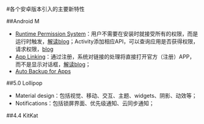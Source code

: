#各个安卓版本引入的主要新特性

##Android M
+  [Runtime Permission System](http://developer.android.com/preview/features/runtime-permissions.html)：用户不需要在安装时就接受所有的权限，而是运行时触发，[解读blog](https://newcircle.com/s/post/1737/2015/05/31/the-new-android-m-permissions-model)；Activity添加相应API，可以查询应用是否获得权限，请求权限，[blog](https://medium.com/ribot-labs/exploring-the-new-android-permissions-model-ba1d5d6c0610)
+  [App Linking](https://developer.android.com/preview/features/app-linking.html)：通过注册，系统对链接的处理将直接打开官方（注册）APP，而不是显示对话框，[解读blog](https://chris.orr.me.uk/android-app-linking-how-it-works/)；
+  [Auto Backup for Apps](http://developer.android.com/preview/backup/index.html)

##5.0 Lollipop
+  Material design：包括视觉、移动、交互、主题、widgets、阴影、动效等；
+  Notifications：包括锁屏界面、优先级通知、云同步通知；

##4.4 KitKat